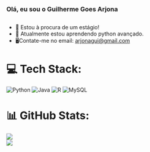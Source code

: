 ### Olá, eu sou o Guilherme Goes Arjona
##

- 🔭 Estou à procura de um estágio!
- 🌱 Atualmente estou aprendendo python avançado.
- 🖥Contate-me no email: arjonagui@gmail.com


# 💻 Tech Stack:
 ![Python](https://img.shields.io/badge/python-3670A0?style=for-the-badge&logo=python&logoColor=ffdd54) ![Java](https://img.shields.io/badge/java-%23ED8B00.svg?style=for-the-badge&logo=openjdk&logoColor=white) ![R](https://img.shields.io/badge/r-%23276DC3.svg?style=for-the-badge&logo=r&logoColor=white) ![MySQL](https://img.shields.io/badge/mysql-%2300000f.svg?style=for-the-badge&logo=mysql&logoColor=white)


# 📊 GitHub Stats:
![](https://github-readme-streak-stats.herokuapp.com/?user=arjonagui&theme=radical&hide_border=false)<br/>
![](https://github-readme-stats.vercel.app/api/top-langs/?username=arjonagui&theme=radical&hide_border=false&include_all_commits=false&count_private=false&layout=compact)

